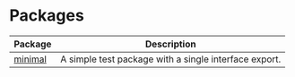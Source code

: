 # Packages

| Package | Description |
| --- | --- |
| [minimal](docs/minimal) | A simple test package with a single interface export. |
